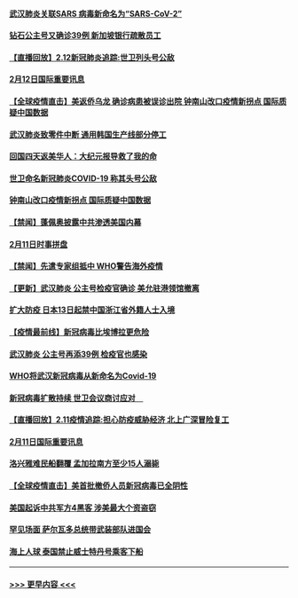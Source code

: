 #### [武汉肺炎关联SARS 病毒新命名为“SARS-CoV-2”](../pages/prog202/a102775719.md?t=02130322) 
#### [钻石公主号又确诊39例 新加坡银行疏散员工](../pages/prog202/a102775691.md?t=02130322) 
#### [【直播回放】2.12新冠肺炎追踪:世卫列头号公敌](../pages/prog202/a102775541.md?t=02130322) 
#### [2月12日国际重要讯息](../pages/prog202/a102775437.md?t=02130322) 
#### [【全球疫情直击】美返侨乌龙 确诊病患被误诊出院 钟南山改口疫情新拐点 国际质疑中国数据](../pages/prog202/a102775378.md?t=02130322) 
#### [武汉肺炎致零件中断 通用韩国生产线部分停工](../pages/prog202/a102775365.md?t=02130322) 
#### [回国四天返美华人：大纪元报导救了我的命](../pages/prog202/a102775342.md?t=02130322) 
#### [世卫命名新冠肺炎COVID-19 称其头号公敌](../pages/prog202/a102775196.md?t=02130322) 
#### [钟南山改口疫情新拐点 国际质疑中国数据](../pages/prog202/a102775178.md?t=02130322) 
#### [【禁闻】蓬佩奥披露中共渗透美国内幕](../pages/prog202/a102775129.md?t=02130322) 
#### [2月11日时事拼盘](../pages/prog202/a102775140.md?t=02130322) 
#### [【禁闻】先遣专家组抵中 WHO警告海外疫情](../pages/prog202/a102775112.md?t=02130322) 
#### [【更新】武汉肺炎 公主号检疫官确诊 美允驻港领馆撤离](../pages/prog202/a102770740.md?t=02130322) 
#### [扩大防疫 日本13日起禁中国浙江省外籍人士入境](../pages/prog202/a102775051.md?t=02130322) 
#### [【疫情最前线】新冠病毒比埃博拉更危险](../pages/prog202/a102775043.md?t=02130322) 
#### [武汉肺炎 公主号再添39例 检疫官也感染](../pages/prog202/a102775031.md?t=02130322) 
#### [WHO将武汉新冠病毒从新命名为Covid-19](../pages/prog202/a102774891.md?t=02130322) 
#### [新冠病毒扩散持续 世卫会议商讨应对　](../pages/prog202/a102774850.md?t=02130322) 
#### [【直播回放】2.11疫情追踪:担心防疫威胁经济 北上广深冒险复工](../pages/prog202/a102774741.md?t=02130322) 
#### [2月11日国际重要讯息](../pages/prog202/a102774621.md?t=02130322) 
#### [洛兴雅难民船翻覆 孟加拉南方至少15人溺毙](../pages/prog202/a102774586.md?t=02130322) 
#### [【全球疫情直击】美首批撤侨人员新冠病毒已全阴性](../pages/prog202/a102774523.md?t=02130322) 
#### [美国起诉中共军方4黑客 涉美最大个资盗窃](../pages/prog202/a102774508.md?t=02130322) 
#### [罕见场面  萨尔瓦多总统带武装部队进国会](../pages/prog202/a102774494.md?t=02130322) 
#### [海上人球 泰国禁止威士特丹号乘客下船](../pages/prog202/a102774384.md?t=02130322) 

----
#### [ >>> 更早内容 <<< ](../indexes/prog202-earlier.md)
